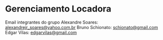 Gerenciamento Locadora
========

Email integrantes do grupo
Alexandre Soares: alexandrejr_soares@yahoo.com.br
Bruno Schionato: schionato@gmail.com
Edgar Vilas: edgarvilas@gmail.com
